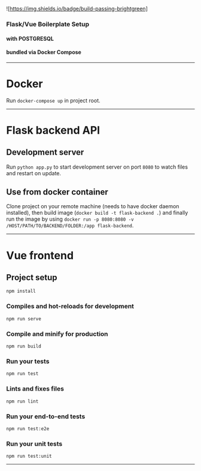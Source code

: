 ![https://img.shields.io/badge/build-passing-brightgreen]

### Flask/Vue Boilerplate Setup 

#### with POSTGRESQL
#### bundled via Docker Compose


----
# Docker

Run `docker-compose up` in project root.

----

# Flask backend API

## Development server

Run `python app.py` to start development server on port `8080` to watch files and restart on update.


## Use from docker container

Clone project on your remote machine (needs to have docker daemon installed), then build image (`docker build -t flask-backend .`) and finally run the image by using `docker run -p 8080:8080 -v /HOST/PATH/TO/BACKEND/FOLDER:/app flask-backend`.

----

# Vue frontend

## Project setup
```
npm install
```

### Compiles and hot-reloads for development
```
npm run serve
```

### Compile and minify for production
```
npm run build
```

### Run your tests
```
npm run test
```

### Lints and fixes files
```
npm run lint
```

### Run your end-to-end tests
```
npm run test:e2e
```

### Run your unit tests
```
npm run test:unit
```


----
